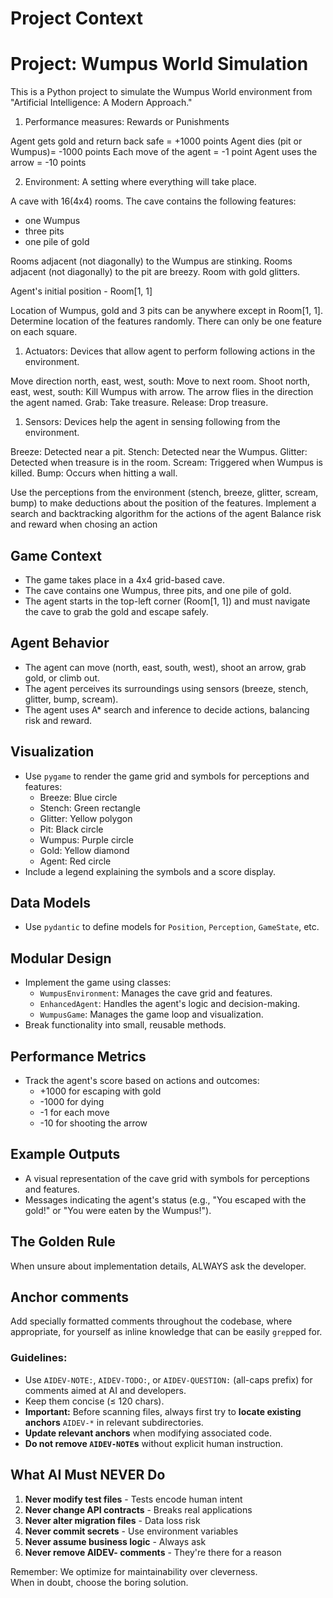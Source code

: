# Project Context

# Project: Wumpus World Simulation
This is a Python project to simulate the Wumpus World environment from "Artificial Intelligence: A Modern Approach."

1. Performance measures: Rewards or Punishments

Agent gets gold and return back safe = +1000 points
Agent dies (pit or Wumpus)= -1000 points
Each move of the agent = -1 point
Agent uses the arrow = -10 points

2. Environment: A setting where everything will take place.

A cave with 16(4x4) rooms.
The cave contains the following features:
- one Wumpus
- three pits
- one pile of gold

Rooms adjacent (not diagonally) to the Wumpus are stinking.
Rooms adjacent (not diagonally) to the pit are breezy.
Room with gold glitters.

Agent's initial position - Room[1, 1]

Location of Wumpus, gold and 3 pits can be anywhere except in Room[1, 1]. Determine location of the features randomly. There can only be one feature on each square.

1. Actuators: Devices that allow agent to perform following actions in the environment.

Move direction north, east, west, south: Move to next room.
Shoot north, east, west, south: Kill Wumpus with arrow. The arrow flies in the direction the agent named.
Grab: Take treasure.
Release: Drop treasure.

1. Sensors: Devices help the agent in sensing following from the environment.

Breeze: Detected near a pit.
Stench: Detected near the Wumpus.
Glitter: Detected when treasure is in the room.
Scream: Triggered when Wumpus is killed.
Bump: Occurs when hitting a wall.

Use the perceptions from the environment (stench, breeze, glitter, scream, bump) to make deductions about the position of the features.
Implement a search and backtracking algorithm for the actions of the agent
Balance risk and reward when chosing an action


## Game Context
- The game takes place in a 4x4 grid-based cave.
- The cave contains one Wumpus, three pits, and one pile of gold.
- The agent starts in the top-left corner (Room[1, 1]) and must navigate the cave to grab the gold and escape safely.

## Agent Behavior
- The agent can move (north, east, south, west), shoot an arrow, grab gold, or climb out.
- The agent perceives its surroundings using sensors (breeze, stench, glitter, bump, scream).
- The agent uses A* search and inference to decide actions, balancing risk and reward.

## Visualization
- Use `pygame` to render the game grid and symbols for perceptions and features:
  - Breeze: Blue circle
  - Stench: Green rectangle
  - Glitter: Yellow polygon
  - Pit: Black circle
  - Wumpus: Purple circle
  - Gold: Yellow diamond
  - Agent: Red circle
- Include a legend explaining the symbols and a score display.

## Data Models
- Use `pydantic` to define models for `Position`, `Perception`, `GameState`, etc.

## Modular Design
- Implement the game using classes:
  - `WumpusEnvironment`: Manages the cave grid and features.
  - `EnhancedAgent`: Handles the agent's logic and decision-making.
  - `WumpusGame`: Manages the game loop and visualization.
- Break functionality into small, reusable methods.

## Performance Metrics
- Track the agent's score based on actions and outcomes:
  - +1000 for escaping with gold
  - -1000 for dying
  - -1 for each move
  - -10 for shooting the arrow

## Example Outputs
- A visual representation of the cave grid with symbols for perceptions and features.
- Messages indicating the agent's status (e.g., "You escaped with the gold!" or "You were eaten by the Wumpus!").

## The Golden Rule  
When unsure about implementation details, ALWAYS ask the developer.  

## Anchor comments  

Add specially formatted comments throughout the codebase, where appropriate, for yourself as inline knowledge that can be easily `grep`ped for.  

### Guidelines:  

- Use `AIDEV-NOTE:`, `AIDEV-TODO:`, or `AIDEV-QUESTION:` (all-caps prefix) for comments aimed at AI and developers.  
- Keep them concise (≤ 120 chars).  
- **Important:** Before scanning files, always first try to **locate existing anchors** `AIDEV-*` in relevant subdirectories.  
- **Update relevant anchors** when modifying associated code.  
- **Do not remove `AIDEV-NOTE`s** without explicit human instruction. 

## What AI Must NEVER Do  

1. **Never modify test files** - Tests encode human intent  
2. **Never change API contracts** - Breaks real applications  
3. **Never alter migration files** - Data loss risk  
4. **Never commit secrets** - Use environment variables  
5. **Never assume business logic** - Always ask  
6. **Never remove AIDEV- comments** - They're there for a reason  

Remember: We optimize for maintainability over cleverness.  
When in doubt, choose the boring solution. 